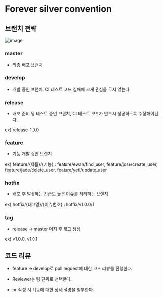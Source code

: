 # Forever silver convention

## 브랜치 전략

![image](https://user-images.githubusercontent.com/19657870/101913836-e1c22700-3c06-11eb-8ff6-e4876ca6efc6.png)

### master

- 최종 배포 브랜치 

### develop

- 개발 중인 브랜치, CI 테스트 코드 실패에 크게 관심을 두지 않는다.

### release

- 배포 준비 및 테스트 중인 브랜치, CI 테스트 코드가 반드시 성공하도록 수정해야된다.

ex) release-1.0.0

### feature

- 기능 개발 중인 브랜치

ex) feature/{이름}/{기능} : feature/ewan/find_user, feature/jose/create_user, feature/jade/delete_user, feature/yeti/update_user

### hotfix

- 배포 후 발생하는 긴급도 높은 이슈를 처리하는 브랜치

ex) hotfix/{태그명}/{이슈번호} : hotfix/v1.0.0/1

### tag

- release -> master 머지 후 태그 생성

ex) v1.0.0, v1.0.1

## 코드 리뷰

- feature -> develop로 pull request에 대한 코드 리뷰를 진행한다.

- Reviewer는 팀 단위로 선택한다.

- pr 작성 시 기능에 대한 상세 설명을 첨부한다.
